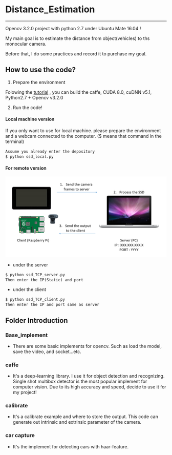 # Distance_Estimation
***
Opencv 3.2.0 project with python 2.7 under Ubuntu Mate 16.04 !  

My main goal is to estimate the distance from object(vehicles) to ths monocular camera.  

Before that, I do some practices and record it to purchase my goal.

## How to use the code?

1. Prepare the environment

Folowing the [tutorial](https://paper.dropbox.com/doc/Single-Shot-Mutilbox-Detector-Environment-built-in-Ubuntu16.04-Caffe-Cuda8.0-python-2.7-Opencv3.2.0-P8eT6TMnbJSw5DzUOgrli)
 , you can build the caffe, CUDA 8.0, cuDNN v5.1, Python2.7 + Opencv v3.2.0


2. Run the code!

#### Local machine version
If you only want to use for local machine. please prepare the environment and a webcam connected to the computer.
($ means that command in the terminal)

```
Assume you already enter the depository
$ python ssd_local.py
```
#### For remote version
![architecture](/socket.png)

* under the server
```
$ python ssd_TCP_server.py
Then enter the IP(Static) and port
```
* under the client
```
$ python ssd_TCP_client.py
Then enter the IP and port same as server
```

## Folder Introduction 

### Base_implement
- There are some basic implements for opencv. Such as load the model, save the video, and socket...etc.

### caffe
- It's a deep-learning library. I use it for object detection and recognizing. Single shot multibox detector is the most popular implement for computer vision. Due to its high accuracy and speed, decide to use it for my project!

### calibrate
- It's a calibrate example and where to store the output. This code can generate out intrinsic and extrinsic parameter of the camera.

### car capture
- It's the implement for detecting cars with haar-feature.
